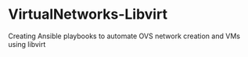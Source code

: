 # VirtualNetworks-Libvirt
Creating Ansible playbooks to automate OVS network creation and VMs using libvirt 
